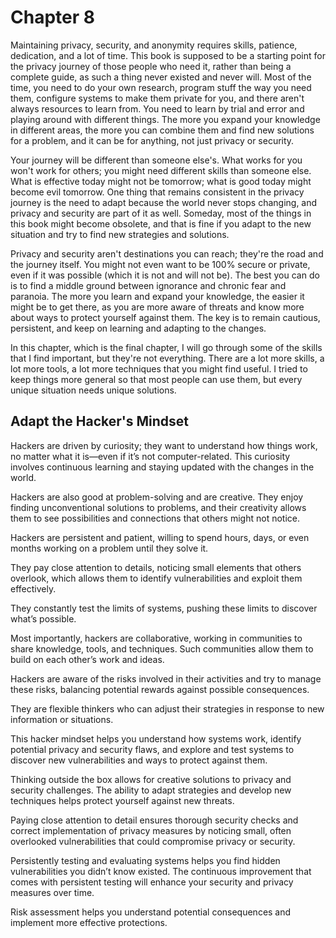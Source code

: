 # Chapter 8

Maintaining privacy, security, and anonymity requires skills, patience, dedication, and a lot of time. This book is supposed to be a starting point for the privacy journey of those people who need it, rather than being a complete guide, as such a thing never existed and never will. Most of the time, you need to do your own research, program stuff the way you need them, configure systems to make them private for you, and there aren't always resources to learn from. You need to learn by trial and error and playing around with different things. The more you expand your knowledge in different areas, the more you can combine them and find new solutions for a problem, and it can be for anything, not just privacy or security.

Your journey will be different than someone else's. What works for you won't work for others; you might need different skills than someone else. What is effective today might not be tomorrow; what is good today might become evil tomorrow. One thing that remains consistent in the privacy journey is the need to adapt because the world never stops changing, and privacy and security are part of it as well. Someday, most of the things in this book might become obsolete, and that is fine if you adapt to the new situation and try to find new strategies and solutions.

Privacy and security aren't destinations you can reach; they're the road and the journey itself. You might not even want to be 100% secure or private, even if it was possible (which it is not and will not be). The best you can do is to find a middle ground between ignorance and chronic fear and paranoia. The more you learn and expand your knowledge, the easier it might be to get there, as you are more aware of threats and know more about ways to protect yourself against them. The key is to remain cautious, persistent, and keep on learning and adapting to the changes.

In this chapter, which is the final chapter, I will go through some of the skills that I find important, but they're not everything. There are a lot more skills, a lot more tools, a lot more techniques that you might find useful. I tried to keep things more general so that most people can use them, but every unique situation needs unique solutions.

## Adapt the Hacker's Mindset

Hackers are driven by curiosity; they want to understand how things work, no matter what it is—even if it’s not computer-related. This curiosity involves continuous learning and staying updated with the changes in the world.

Hackers are also good at problem-solving and are creative. They enjoy finding unconventional solutions to problems, and their creativity allows them to see possibilities and connections that others might not notice.

Hackers are persistent and patient, willing to spend hours, days, or even months working on a problem until they solve it.

They pay close attention to details, noticing small elements that others overlook, which allows them to identify vulnerabilities and exploit them effectively.

They constantly test the limits of systems, pushing these limits to discover what’s possible.

Most importantly, hackers are collaborative, working in communities to share knowledge, tools, and techniques. Such communities allow them to build on each other’s work and ideas.

Hackers are aware of the risks involved in their activities and try to manage these risks, balancing potential rewards against possible consequences.

They are flexible thinkers who can adjust their strategies in response to new information or situations.

This hacker mindset helps you understand how systems work, identify potential privacy and security flaws, and explore and test systems to discover new vulnerabilities and ways to protect against them.

Thinking outside the box allows for creative solutions to privacy and security challenges. The ability to adapt strategies and develop new techniques helps protect yourself against new threats.

Paying close attention to detail ensures thorough security checks and correct implementation of privacy measures by noticing small, often overlooked vulnerabilities that could compromise privacy or security.

Persistently testing and evaluating systems helps you find hidden vulnerabilities you didn’t know existed. The continuous improvement that comes with persistent testing will enhance your security and privacy measures over time.

Risk assessment helps you understand potential consequences and implement more effective protections.
